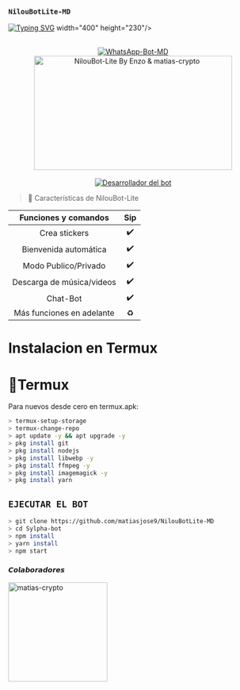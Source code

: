 ### `NilouBotLite-MD`

[![Typing SVG](https://readme-typing-svg.demolab.com?font=Fira+Code&pause=1000&color=0000FF&width=435&lines=Bienvenido+al+Bot+de+WhatsApp+Multidevice;Gracias+por+preferir+NilouBotLite-MD)](https://git.io/typing-svg)
 width="400" height="230"/>
</div>
<br>
<div align="center">
<a href="https://tinyurl.com/Sylpha">
  <img title="WhatsApp-Bot-MD" src="https://img.shields.io/badge/-WHATSAPP--BOT--MD-green?colorA=%23ff0000&colorB=%23017e40&style=for-the-badge">
</a>
<br>
<img src="https://i.pinimg.com/736x/53/53/f0/5353f0f80c3ae6705911d2e966195566.jpg" alt="NilouBot-Lite By Enzo & matias-crypto" width="400" height="230">
</div>
<br>
<div align="center">
  <a href="https://github.com/matiasjose9">
    <img title="Desarrollador del bot" src="https://img.shields.io/badge/Autor-AleXD0009-orange?style=for-the-badge&logo=github">
  </a>
</div>

> 📖 Características de NilouBot-Lite 

|  Funciones y comandos  |                                           Sip |
| :---------------------------------------------: | :-----------: |
| Crea stickers|✔️|
| Bienvenida automática|✔️|
| Modo Publico/Privado|✔️|
| Descarga de música/videos|✔️|
| Chat-Bot|✔️|
| Más funciones en adelante|♻️|

# Instalacion en Termux

# 📲Termux
Para nuevos desde cero en termux.apk:
```bash
> termux-setup-storage
> termux-change-repo
> apt update -y && apt upgrade -y
> pkg install git
> pkg install nodejs
> pkg install libwebp -y
> pkg install ffmpeg -y
> pkg install imagemagick -y
> pkg install yarn

```
## `EJECUTAR EL BOT`
```bash
> git clone https://github.com/matiasjose9/NilouBotLite-MD
> cd Sylpha-bot 
> npm install 
> yarn install 
> npm start
```
### `𝘾𝙤𝙡𝙖𝙗𝙤𝙧𝙖𝙙𝙤𝙧𝙚𝙨`
<a href="https://github.com/matias-crypto"><img src="https://telegra.ph/file/79b4b4c78279caf927fd7.jpg" width="200" height="200" alt="matias-crypto"/></a>





